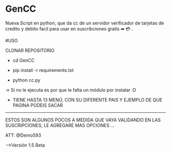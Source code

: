# GenCC
Nueva Script en python, que da cc de un servidor verificador de tarjetas de credito y debito facil para usar en suscribciones gratis ➡ 💳 .

#USO 

CLONAR REPOSITORIO 

- cd GenCC

- pip install -r requirements.txt 

- python cc.py 

-> Si no le ejecuta es por que le falta un
módulo por instalar :D

- TIENE HASTA 13 MENÚ,  CON SU DIFERENTE PAIS
Y EJEMPLO DE QUE PAGINA PODEIS SACAR

*****
ESTOS SON ALGUNOS POCOS
A MEDIDA QUE VAYA VALIDANDO
EN LAS SUSCRIPCIONES, LE AGREGARE
MAS OPCIONES ...

ATT: @Demo593

-->Versión 1.5 Beta 
